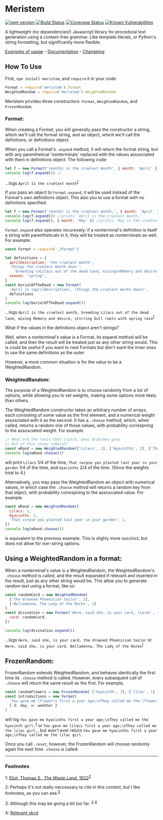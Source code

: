 Meristem
======
[![npm version](http://img.shields.io/npm/v/meristem.svg?style=flat)](https://npmjs.org/package/meristem "View this project on npm")
[![Build Status](https://travis-ci.org/ForrestWeiswolf/Meristem.svg?branch=master)](https://travis-ci.org/ForrestWeiswolf/Meristem)
[![Coverage Status](https://coveralls.io/repos/github/ForrestWeiswolf/Meristem/badge.svg?branch=master)](https://coveralls.io/github/ForrestWeiswolf/Meristem?branch=continuous-integration)
[![Known Vulnerabilities](https://snyk.io/test/github/ForrestWeiswolf/Meristem/badge.svg?targetFile=package.json)](https://snyk.io/test/github/ForrestWeiswolf/Meristem?targetFile=package.json)

A lightweight (no dependencies!) Javascript library for procedural text generation using a context-free grammar. Like template literals, or Python's string formatting, but significantly more flexible.

[Examples of usage](https://github.com/ForrestWeiswolf/Meristem-examples)
– [Documentation](https://forrestweiswolf.github.io/Meristem/) – [Changelog](https://github.com/ForrestWeiswolf/Meristem/blob/master/CHANGELOG.md)

## How To Use

First, `npm install meristem`, and `require` it in your code:

```javascript
Format = require('meristem').Format
WeightedRandom = require('meristem').WeightedRandom
```

Meristem privides three constructors: `Format`, `WeightedRandom`, and `FrozenRandom`.

### Format:

When creating a Format, you will generally pass the constructor a string, which we'll call the format string, and an object, which we'll call the definitions, or definitions object.

When you call a Format's `.expand` method, it will return the format string, but with any parenthetical 'nonterminals' replaced with the values assosciated with them in definitions object. The following code:

```javascript
let f = new Format('(month) is the cruelest month', { month: 'April' })
console.log(f.expand()) //
```
...logs `April is the cruelest month`<sup>[1](#wasteland)</sup>

If you pass an object to `Format.expand`, it will be used instead of the Format's own definitions object. This also you to use a format with no definitions specified:

```javascript
let f = new Format('(month) is the cruelest month,', { month: 'April' })
console.log(f.expand()) //prints 'April is the cruelest month,'
console.log(f.expand(), { month: 'May' }) //prints 'May is the cruelest month,'
```

`Format.expand` also operates recursively: if a nonterminal's definition is itself a string with parentheticals in it, they will be treated as nonterminals as well. For example:

```javascript
const Format = require('./Format')

let definitions = {
  aprilDescription: 'the cruelest month',
  'things the cruelest month does':
    'breeding \nLilacs out of the dead land, mixing\nMemory and desire, stirring\nDull roots with (season) rain',
  season: 'spring',
}
const burialOfTheDead = new Format(
  'April is (aprilDescription), (things the cruelest month does)',
  definitions
)
console.log(burialOfTheDead.expand())
```
...logs
`April is the cruelest month, breeding
Lilacs out of the dead land, mixing
Memory and desire, stirring
Dull roots with spring rain`<sup>[1](#wasteland)</sup>


What if the values in the definitions object aren't strings?

Well, when a nonterminal's value is a Format, its expand method will be called, and then the result will be treated just as any other string would. This is could be useful if you want to nest Formats but don't want the inner ones to use the same definitions as the outer.

However, a more common situation is for the value to be a WeightedRandom.

### WeightedRandom:

The purpose of a WeightedRandom is to choose randomly from a list of options, while allowing you to set weights, making some options more likely than others.

The WeightedRandom constructor takes an arbitrary number of arrays, each consisting of some value as the first element, and a numerical weight assosciated with it as the second. It has a `.choose` method, which, when called, returns a random one of those values, with probability correspning to the assosciated weight. For example

```javascript
// What are the roots that clutch, what branches grow
// Out of this stony rubbish?
const wRand = new WeightedRandom(['Lilacs', 1], ['Hyacinths', 2], ['That corpse you planted last year in your garden', 1]})
console.log(wRand.choose())
```

will print `Lilacs` 1/4 of the time, `That corpse you planted last year in your garden` 1/4 of the time, and `Hyacinths` 2/4 of the time. (Since the weights total to 4.)

Alternatively, you may pass the WeightedRandom an object with numerical values, in which case the `.choose` method will returns a random key from that object, with probability correspning to the assosciated value. For example

```javascript
const wRand = new WeightedRandom({
  Lilacs: 1,
  Hyacinths: 2,
  'That corpse you planted last year in your garden': 1,
})
console.log(wRand.choose())
```

is equivalent to the previous example. This is slighly more succinct, but does not allow for non-string options.

## Using a WeightedRandom in a format:

When a nonterminal's value is a WeightedRandom, the WeightedRandom's `.choose` method is called, and the result expanded if relevant and inserted in the result, just as any other string would be. This allow you to generate random text using a format, like so:

```javascript
const randomCard = new WeightedRandom(
  ['the drowned Phoenician Sailor', 2],
  ['Belladonna, The Lady of the Rocks', 1]
)
const divination = new Format('Here, said she, is your card, (card)', {
  card: randomCard,
})

console.log(divination.expand())
```
...logs `Here, said she, is your card, the drowned Phoenician Sailor`
or `Here, said she, is your card, Belladonna, The Lady of the Rocks`<sup>[1](#wasteland)</sup>

## FrozenRandom:

FrozenRandom extends WeightedRandom, and behaves identically the first time its `.choose` method is called. However, every subsequent call of `.choose` will return the same result as the first. For example,

```javascript
const randomFlowers = new FrozenRandom( ['hyacinth', 3], ['lilac', 1] })
const introductions = new Format(
  'You gave me (flower)s first a year ago;\nThey called me the (flower) girl.',
  { d: day, w: weather }
)
```

will log `You gave me hyacinths first a year ago;\nThey called me the hyacinth girl.`<sup>[1](#wasteland)</sup> or `You gave me lilacs first a year ago;\nThey called me the lilac girl.`, but _won't_ ever return `You gave me hyacinths first a year ago;\nThey called me the lilac girl.`

Once you call `.reset`, however, the FrozenRandom will choose randomly again the next time `.choose` is called.


---

### Footnotes
<a name="wasteland">1</a>: [Eliot, Thomas S., *The Waste Land*, 1922](http://eliotswasteland.tripod.com/)<sup>[2](#footnotes)</sup>

<a name="wasteland">2</a>: Perhaps it's not really neccessary to cite in this context, but I like footnotes, as you can see.<sup>[3](#more-footnotes)</sup>

<a name="more-footnotes">3</a>: Although this may be going a bit too far. <sup>[3](#more-footnotes)</sup> <sup>[4](#xkcd)</sup>

<a name="more-footnotes">4</a>: [Relevant xkcd](https://xkcd.com/1208/)
